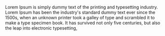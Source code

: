 Lorem Ipsum is simply dummy text of the printing and typesetting industry. Lorem Ipsum has been the industry's standard dummy text ever since
the 1500s, when an unknown printer took a galley of type and scrambled it to make a type specimen book. It has survived not only five centuries,
 but also the leap into electronic typesetting,
    